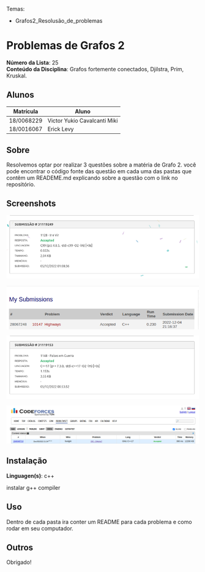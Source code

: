 Temas:
 - Grafos2_Resolusão_de_problemas

# Problemas de Grafos 2

**Número da Lista**: 25<br>
**Conteúdo da Disciplina**: Grafos fortemente conectados, Djilstra, Prim, Kruskal.<br>

## Alunos
|Matrícula | Aluno |
| -- | -- |
| 18/0068229  |  Victor Yukio Cavalcanti Miki |
| 18/0016067  |  Erick Levy |

## Sobre 
Resolvemos optar por realizar 3 questões sobre a matéria de Grafo 2. você pode encontrar o código fonte das questão em cada uma das pastas que contêm um READEME.md explicando sobre a questão com o link no repositório.

## Screenshots

![Problema_1](./assets/problema_1.png)

![Problema_2](./assets/problema_2.png)

![Problema_3](./assets/problema_3.png)

![Problema_4](./assets/problema_4.png)

## Instalação 
**Linguagen(s)**: c++ <br>

instalar g++ compiler

## Uso 
Dentro de cada pasta ira conter um README para cada problema e como rodar em seu computador.

## Outros 
Obrigado!




